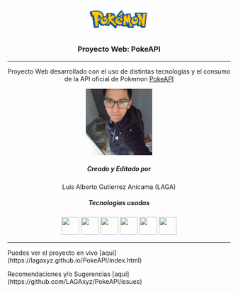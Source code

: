 
<p align="center">
<img src="https://raw.githubusercontent.com/LAGAxyz/PokeAPI/master/img/pokelogo.png" width="150">
</p>

<h3 align="center">Proyecto Web: PokeAPI</h3>

------------

<p align="center">
Proyecto Web desarrollado con el uso de distintas tecnologías y el consumo de la API oficial de Pokemon
<a href="https://pokeapi.co/">PokeAPI</a>
</p>

<p align="center">
<img src="https://raw.githubusercontent.com/LAGAxyz/LAGAxyz/master/Foto%20(perfil).jpg" width="150">
</p>

<h5 align="center">Creado y Editado por</h5>
<p align="center">Luis Alberto Gutierrez Anicama (LAGA)</p>

<h5 align="center">Tecnologías usadas</h3>
<p align="center">
    <a> <img src="https://www.vectorlogo.zone/logos/git-scm/git-scm-icon.svg" width="40" height="40"/> </a>
    <a> <img src="https://devicon.dev/devicon.git/icons/github/github-original-wordmark.svg" width="40" height="40"/> </a>
    <a> <img src="https://devicons.github.io/devicon/devicon.git/icons/html5/html5-original-wordmark.svg" width="40" height="40"/> </a>
    <a> <img src="https://devicons.github.io/devicon/devicon.git/icons/css3/css3-original-wordmark.svg" width="40" height="40"/> </a>
<a> <img src="https://devicon.dev/devicon.git/icons/bootstrap/bootstrap-plain-wordmark.svg" width="40" height="40"/> </a>
    <a> <img src="https://devicons.github.io/devicon/devicon.git/icons/javascript/javascript-original.svg" width="40" height="40"/> </a>
</p>

------------

<p>Puedes ver el proyecto en vivo [aquí](https://lagaxyz.github.io/PokeAPI/index.html)</p>
<p>Recomendaciones y/o Sugerencias [aquí](https://github.com/LAGAxyz/PokeAPI/issues)</p>
